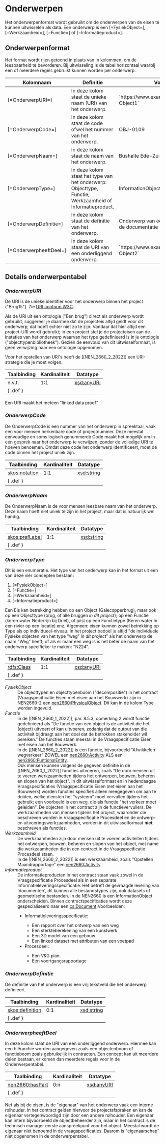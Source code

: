 # Onderwerpen

Het onderwerpenformat wordt gebruikt om de onderwerpen van de eisen te kunnen uitwisselen als data. Een onderwerp is een [=FysiekObject=], [=Werkzaamheid=],  [=Functie=] of [=Informatieproduct=]. 


## Onderwerpenformat
Het format wordt rijen getoond in plaats van in kolommen, om de leesbaarheid te bevorderen. Bij uitwisseling is de tabel horizontaal waarbij een of meerdere regels gebruikt kunnen worden per onderwerp. 

<table class="data">
<thead>
	<th>Kolomnaam
	<th>Definitie
	<th>Voorbeeld
</thead>
<tr>
	<td scope="row">  [=OnderwerpURI=]
	<td class="def">In deze kolom staat de unieke naam (URI) van het onderwerp.
	<td class="example">`https://www.example.org/id/Voorbeeld-Object1`
</tr>
<tr>
	<td scope="row"> [=OnderwerpCode=]
	<td class="def">In deze kolom staat de code ofwel het nummer van het onderwerp.
	<td class="example">OBJ-0109
</tr>
<tr>
	<td scope="row"> [=OnderwerpNaam=]
	<td class="def">In deze kolom staat de naam van het onderwerp.
	<td class="example">Bushalte Ede-Zuid
</tr>
<tr>
	<td scope="row">  [=OnderwerpType=]
	<td class="def">In deze kolom staat het type van het onderwerp: Objecttype, Functie, Werkzaamheid of Informatieproduct.
	<td class="example"> InformationObject
</tr>
<tr>
	<td scope="row"> [=OnderwerpDefinitie=]
	<td class="def"> In deze kolom staat de definitie van het onderwerp.
	<td class="example"> Onderwerp van een eis als voorbeeld in de documentatie
</tr>
<tr>
	<td scope="row"> [=OnderwerpheeftDeel=]
	<td class="def">In deze kolom staat de URI van een onderliggend onderwerp.
	<td class="example">`https://www.example.org/id/Voorbeeld-Object2`
</tr>
</table>

## Details onderwerpentabel

### <dfn>OnderwerpURI

De URI is de unieke identifier voor het onderwerp binnen het project ("Brug15"). Zie [URI conform W3C](https://www.w3.org/wiki/URI).

Als de URI uit een ontologie ("Een brug") direct als onderwerp wordt gebruikt, suggereer je daarmee dat de projecteis altijd geldt voor dit onderwerp; dat hoeft echter niet zo te zijn. Vandaar dat hier altijd een project-URI wordt gebruikt; in een project stel je de projecteisen aan de instaties van het onderwerp waarvan het type gedefinieerd is in je ontologie ("objecttypenbibliotheek"). Gezien de eenvoud van dit uitwisselformaat, is geen verwijzing naar een ontologie opgenomen.

Voor het opstellen van URI's heeft de [[NEN_2660_2_2022]] een URI-strategie die je moet volgen.

| Taalbinding | Kardinaliteit | Datatype                                               |
| ----------- | ------------- | ------------------------------------------------------ |
| n.v.t.      | 1:1           | [xsd:anyURI](https://www.w3.org/2001/XMLSchema#anyURI) |
| { .def } |

<aside class="note" title="LinkedData Proof">
Een URI maakt het meteen "linked data proof"
</aside>

<div class="issue" data-number="54"></div>

### <dfn>OnderwerpCode

De OnderwerpCode is een nummer van het onderwerp in spreektaal, vaak een voor mensen herkenbare code of projectnummer. Deze meestal eenvoudige en soms logisch genummerde Code maakt het mogelijk om in een gesprek naar het onderwerp te verwijzen, zonder de volledige URI te hoeven benoemen. Omdat deze code het onderwerp identificeert, moet de code binnen het project uniek zijn.

| Taalbinding                                                                   | Kardinaliteit | Datatype                                               |
| ----------------------------------------------------------------------------- | ------------- | ------------------------------------------------------ |
| [skos:notation](https://www.w3.org/2009/08/skos-reference/skos.html#notation) | 1:1           | [xsd:string](https://www.w3.org/2001/XMLSchema#string) |
| { .def } |

### <dfn>OnderwerpNaam

De OnderwerpNaam is de voor mensen leesbare naam van het onderwerp. Deze naam hoeft niet uniek te zijn in het project, maar dat is natuurlijk wel handig.

| Taalbinding                                                                     | Kardinaliteit | Datatype                                               |
| ------------------------------------------------------------------------------- | ------------- | ------------------------------------------------------ |
| [skos:prefLabel](https://www.w3.org/2009/08/skos-reference/skos.html#prefLabel) | 1:1           | [xsd:string](https://www.w3.org/2001/XMLSchema#string) |
| { .def } |

### <dfn>OnderwerpType

Dit is een enumeratie. Het type van het onderwerp kan in het format uit een van deze vier concepten bestaan:

1. [=FysiekObject=]
2. [=Functie=]
3. [=Werkzaamheid=]
4. [=Informatieproduct=]

Een Eis kan betrekking hebben op een Object (Galecopperbrug), maar ook op een Objecttype (brug, of alle bruggen <i>in dit project</i>); op een Functie (keren water Nederrijn bij Driel), of juist op een Functietype (Keren water in een rivier op een locatie) enz. Algemeen: eisen kunnen zowel betrekking op Type als op Individueel-niveau. In het project bedoel je altijd "de individuele Fysieke objecten van het type "weg" <i>in dit project</i>" als het onderwerp de naam "Weg" heeft; of als er maar een weg is is het beter de naam van het onderwerp specifieker te maken: "N224".

<div class="issue" data-number="28"></div>

| Taalbinding                                              | Kardinaliteit | Datatype                                               |
| -------------------------------------------------------- | ------------- | ------------------------------------------------------ |
| [rdfs:Class](https://www.w3.org/TR/rdf-schema/#ch_class) | 1:1           | [xsd:anyURI](https://www.w3.org/2001/XMLSchema#anyURI) |
| { .def } |

<dl>
<dt><dfn>FysiekObject
	<dd>De objecttypen en objecttypenboom ("decompositie") in het contract (Vraagspecificatie Eisen met eisen aan het Bouwwerk) zijn in NEN2660-2 een <a href="https://w3id.org/nen2660/def#PhysicalObject">nen2660:PhysicalObject</a>. Dit kan in de kolom Type worden ingevuld.
	
<dt><dfn data-lt="Functie|Functies">Functie</dfn>
	<dd>In de [[NEN_2660_1_2022]], par. 8.5.3, opmerking 2 wordt functie gedefinieerd als "De functie van een object is de activiteit die het (object) uitvoert of kan uitvoeren, zodanig dat de output van die activiteit bijdraagt aan het doel dat de betrokken stakeholder wil bereiken." De functies staan meestal in de Vraagspecificatie Eisen met eisen aan het Bouwwerk.
	<dd>In de [[NEN_2660_2_2022]] is een functie, bijvoorbeeld "Afwikkelen wegverkeer" ZOWEL een <a href="https://w3id.org/nen2660/def#Activity">nen2660:Activity</a>  ALS een <a href="https://w3id.org/nen2660/def/#FunctionalEntity">nen2660:FuntionalEntity</a>.
	<dd>Ook mensen kunnen volgens de gegeven definitie in de [[NEN_2660_1_2022]] functies uitvoeren, zoals "De door mensen uit te voeren werkzaamheden tijdens het ontwerpen, bouwen, beheren en slopen van het object". In dit uitwisselformaat en in hedendaagse Vraagspecificaties (Vraagspecificatie Eisen met eisen aan het Bouwwerk) worden functies specifiek alleen meegegeven om aan te duiden, welke diensten het "systeem" moet vervullen tijdens het gebruik; een voorbeeld is een weg, die als functie "het verkeer moet geleiden". De objecten in het contract zijn de functievervullers. De werkzaamheden van mensen tijdens het project, waaronder die beschreven worden in Vraagspecificatie Procesdeel en de ontwerp- en uitvoeringswerkzaamheden, worden in dit uitwisselformaat <b>niet</b> beschreven als functies.

<dt><dfn data-lt="Werkzaamheid|Werkzaamheden">Werkzaamheid</dfn>
	<dd>De werkzaamheden zijn door mensen uit te voeren activiteiten tijdens het ontwerpen, bouwen, beheren en slopen van het object, met name die werkzaamheden die in een contract in de Vraagspecificatie Procesdeel staan.
	<dd>In de [[NEN_2660_2_2022]] is een werkzaamheid, zoals "Opstellen Maandrapportage" een <a href="https://w3id.org/nen2660/def#Activity">nen2660:Activity</a>.

<dt><dfn data-lt="Informatieproduct|Informatieproducten">Informatieproduct</dfn>
	<dd>De informatieproducten in het contract staan vaak zowel in de Vraagspecificatie Procesdeel als in een separate Informatieleveringsspecificatie. Het betreft de gevraagde levering van 'documenten', dit kunnen alle bestandstypes zijn, ook datasets of geometrische bestanden. In de NEN2660 is een InformationObject onderscheiden. Binnen contractspecificaties wordt deze gespecialiseerd naar een <a href="https://data.crow.nl/contractspecificaties/def/Document">cs:Document</a>.Voorbeelden:<ul>
<li>Informatieleveringsspecificatie:</li><ul>
<li>Een rapport over het ontwerp van een weg</li>
<li>Een sterkteberekening van een kunstwerk</li>
<li>Een 3D model van een gebouw</li>
<li>Een linked dataset met attributen van een voetpad</li></ul>
<li>Procesdeel:</li><ul>
<li>Een V&G plan</li>
<li>Een voortgangsrapportage</li></ul></ul>
</dl>

### <dfn>OnderwerpDefinitie

De definitie van het onderwerp is een vrij tekstveld die het onderwerp definieert.

| Taalbinding                                                                      | Kardinaliteit | Datatype                                               |
| -------------------------------------------------------------------------------- | ------------- | ------------------------------------------------------ |
| [skos:definition](https://www.w3.org/2009/08/skos-reference/skos.html#defintion) | 0:1           | [xsd:string](https://www.w3.org/2001/XMLSchema#string) |
| { .def } |

### <dfn>OnderwerpheeftDeel

In deze kolom staat de URI van een onderliggend onderwerp.
Hiermee kan een hiërarchie worden aangegeven zoals een objectenboom of functieboom zoals gebruikelijk in contracten. Een concept kan uit meerdere delen bestaan, er komen dan meerdere regels voor in de Onderwerpentabel.

| Taalbinding                                                        | Kardinaliteit | Datatype                                               |
| ------------------------------------------------------------------ | ------------- | ------------------------------------------------------ |
| [nen2660:hasPart](https://bimloket.github.io/nen2660/term#hasPart) | 0:n           | [xsd:anyURI](https://www.w3.org/2001/XMLSchema#anyURI) |
| { .def } |

<p class="note">
Net als bij de eisen, is de "eigenaar" van het onderwerp vaak een interne rolhouder. In het contract gelden hiervoor de projectafspraken en kan de eigenaar vertegenwoordigd zijn door een andere rolhouder. Een eigenaar kan intern bijvoorbeeld de objectbeheerder zijn, maar in het contract is de technisch manager eerste aanspreekpunt voor het object. Meestal wordt de eigenaar niet benoemd in de vraagspecificaties. Daarom is "eigenaarschap" niet opgenomen in de onderwerpentabel.
</p>
